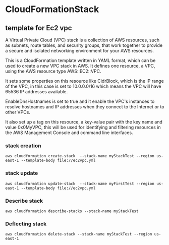 # CloudFormationStack

## template for Ec2 vpc

A Virtual Private Cloud (VPC) stack is a collection of AWS resources, such as subnets, route tables, and security groups, that work together to provide a secure and isolated networking environment for your AWS resources.

This is a CloudFormation template written in YAML format, which can be used to create a new VPC stack in AWS. It defines one resource, a VPC, using the AWS resource type AWS::EC2::VPC.

It sets some properties on this resource like CidrBlock, which is the IP range of the VPC, in this case is set to 10.0.0.0/16 which means the VPC will have 65536 IP addresses available.

EnableDnsHostnames is set to true and it enable the VPC's instances to resolve hostnames and IP addresses when they connect to the Internet or to other VPCs.

It also set up a tag on this resource, a key-value pair with the key name and value 0x0MyVPC, this will be used for identifying and filtering resources in the AWS Management Console and command line interfaces.

### stack creation

```
aws cloudformation create-stack  --stack-name myStackTest --region us-east-1 --template-body file://ec2vpc.yml
```

### stack update

```
aws cloudformation update-stack  --stack-name myFirstTest --region us-east-1 --template-body file://ec2vpc.yml
```

### Describe stack

```
aws cloudformation describe-stacks --stack-name myStackTest
```

### Deflecting stack

```
aws cloudformation delete-stack --stack-name myStackTest --region us-east-1
```
